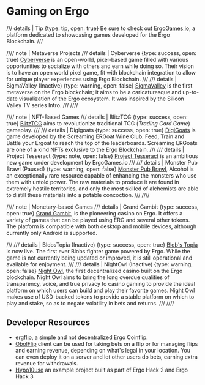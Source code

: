 # Gaming on Ergo

/// details | Tip
     {type: tip, open: true}
Be sure to check out [ErgoGames.io](https://ergogames.io), a platform dedicated to showcasing games developed for the Ergo Blockchain.
///

//// note | Metaverse Projects
/// details | Cyberverse
     {type: success, open: true}
[Cyberverse](cyberverse.md) is an open-world, pixel-based game filled with various opportunities to socialize with others and earn while doing so. Their vision is to have an open world pixel game, fit with blockchain integration to allow for unique player experiences using Ergo Blockchain.
///
/// details | SigmaValley (Inactive)
     {type: warning, open: false}
[SigmaValley](sigmavalley.md) is the first metaverse on the Ergo blockchain; it aims to be a caricaturesque and up-to-date visualization of the Ergo ecosystem. It was inspired by the Silicon Valley TV series Intro.
///
////

//// note | NFT-Based Games
/// details | BlitzTCG
     {type: success, open: true}
[BlitzTCG](blitz.md) aims to revolutionize traditional TCG (*Trading Card Game*) gameplay.
///
/// details | Digigoats
     {type: success, open: true}
[DigiGoats](digigoats.md) is game developed by the Screaming ERGoat Wine Club. Feed, Train and Battle your Ergoat to reach the top of the leaderboards. Screaming ERGoats are one of a kind NFTs exclusive to the Ergo Blockchain.
///
/// details | Project Tesseract
     {type: note, open: false}
[Project Tesseract](project-tesseract.md) is an ambitious new game under development by ErgoGames.io
///
/// details | Monster Pub Brawl (Paused)
     {type: warning, open: false}
[Monster Pub Brawl](monsterpub.md), Alcohol is an exceptionally rare resource capable of enhancing the monsters who use them with untold power. The raw materials to produce it are found in extremely hostile territories, and only the most skilled of alchemists are able to distill these materials into a potable concoction.
///
////

//// note | Monetary-based Games
/// details | Grand Gambit
     {type: success, open: true}
[Grand Gambit](grand-gambit.md), is the pioneering casino on Ergo. It offers a variety of games that can be played using ERG and several other tokens. The platform is compatible with both desktop and mobile devices, although currently only Android is supported.

///
/// details | BlobsTopia (Inactive)
     {type: success, open: true}
[Blob's Topia](blobstopia.md) is now live. The first ever Blobs fighter game powered by Ergo. While the game is not currently being updated or improved, it is still operational and available for enjoyment.
///
/// details | NightOwl (Inactive)
     {type: warning, open: false}
[Night Owl](nightowl.md), the first decentralized casino built on the Ergo blockchain. Night Owl aims to bring the long overdue qualities of transparency, voice, and true privacy to casino gaming to provide the ideal platform on which users can build and play their favorite games. Night Owl makes use of USD-backed tokens to provide a stable platform on which to play and stake, so as to negate volatility in bets and returns.
///
////

## Developer Resources

- [ergflip](https://www.ergflip.com/), a simple and not decentralized Ergo Coinflip.
- [ObolFlip](https://github.com/ObolFlip) client can be used for taking bets on a flip or for managing flips and earning revenue, depending on what's legal in your location. You can even deploy it on a server and let other users do bets, earning extra revenue for withdrawals.
- [Hypo10use](https://github.com/hypo10use/quid-games) an example project built as part of Ergo Hack 2 and Ergo Hack 3
